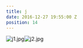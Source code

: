 ```yaml
---
title: j
date: 2016-12-27 19:55:00 Z
position: 14
---
```


![j1.jpg](/uploads/j1.jpg)![j2.jpg](/uploads/j2.jpg)